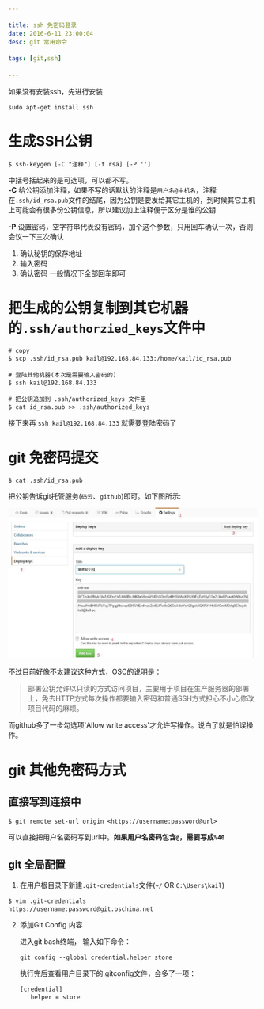 ```yaml
---

title: ssh 免密码登录
date: 2016-6-11 23:00:04
desc: git 常用命令

tags: [git,ssh]

---
```


如果没有安装ssh，先进行安装
``` shell
sudo apt-get install ssh
```

<!--more-->

# 生成SSH公钥
``` shell
$ ssh-keygen [-C "注释"] [-t rsa] [-P '']  
```
中括号括起来的是可选项，可以都不写。   
**-C** 给公钥添加注释，如果不写的话默认的注释是`用户名@主机名`，注释在`.ssh/id_rsa.pub`文件的结尾，因为公钥是要发给其它主机的，到时候其它主机上可能会有很多份公钥信息，所以建议加上注释便于区分是谁的公钥

**-P** 设置密码，空字符串代表没有密码，加个这个参数，只用回车确认一次，否则会议一下三次确认
1. 确认秘钥的保存地址
2. 输入密码
3. 确认密码
一般情况下全部回车即可


# 把生成的公钥复制到其它机器的`.ssh/authorzied_keys`文件中

``` shell
# copy
$ scp .ssh/id_rsa.pub kail@192.168.84.133:/home/kail/id_rsa.pub 

# 登陆其他机器(本次是需要输入密码的)
$ ssh kail@192.168.84.133

# 把公钥追加到 .ssh/authorized_keys 文件里
$ cat id_rsa.pub >> .ssh/authorized_keys
```
接下来再 `ssh kail@192.168.84.133` 就需要登陆密码了

# git 免密码提交

``` shell
$ cat .ssh/id_rsa.pub
```
把公钥告诉git托管服务(`码云`、`github`)即可。如下图所示:

![github 免密码登陆](../images/ssh-no-password/1.jpg)

不过目前好像不太建议这种方式，OSC的说明是：  

>部署公钥允许以只读的方式访问项目，主要用于项目在生产服务器的部署上，免去HTTP方式每次操作都要输入密码和普通SSH方式担心不小心修改项目代码的麻烦。 

而github多了一步勾选项'Allow write access'才允许写操作。说白了就是怕误操作。

# git 其他免密码方式

## 直接写到连接中

``` git
$ git remote set-url origin <https://username:password@url> 
```
可以直接把用户名密码写到url中。**如果用户名密码包含`@`，需要写成`%40`**

## git 全局配置

1. 在用户根目录下新建`.git-credentials`文件(`~/` OR `C:\Users\kail`)
```
$ vim .git-credentials
https://username:password@git.oschina.net
```

2. 添加Git Config 内容

    进入git bash终端， 输入如下命令：
    ```
    git config --global credential.helper store
    ```
    执行完后查看用户目录下的.gitconfig文件，会多了一项：
    ```
    [credential]
       helper = store
    ```

